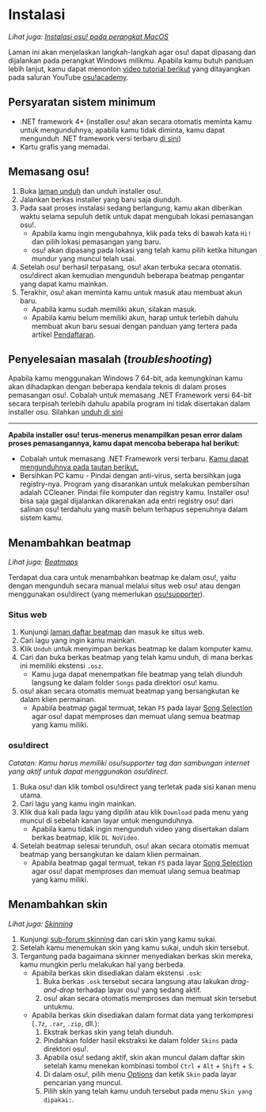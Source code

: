 # Instalasi

*Lihat juga: [Instalasi osu! pada perangkat MacOS](/wiki/Installation/macOS)*

Laman ini akan menjelaskan langkah-langkah agar osu! dapat dipasang dan dijalankan pada perangkat Windows milikmu. Apabila kamu butuh panduan lebih lanjut, kamu dapat menonton [video tutorial berikut](https://www.youtube.com/watch?v=0V5GwzmMhpU) yang ditayangkan pada saluran YouTube [osu!academy](/wiki/osu!academy).

## Persyaratan sistem minimum

- .NET framework 4+ (installer osu! akan secara otomatis meminta kamu untuk mengunduhnya; apabila kamu tidak diminta, kamu dapat mengunduh .NET framework versi terbaru [di sini](https://www.microsoft.com/id-id/download/details.aspx?id=48130))
- Kartu grafis yang memadai.

## Memasang osu!

1. Buka [laman unduh](https://osu.ppy.sh/home/download) dan unduh installer osu!.
2. Jalankan berkas installer yang baru saja diunduh.
3. Pada saat proses instalasi sedang berlangung, kamu akan diberikan waktu selama sepuluh detik untuk dapat mengubah lokasi pemasangan osu!.
   - Apabila kamu ingin mengubahnya, klik pada teks di bawah kata `Hi!` dan pilih lokasi pemasangan yang baru.
   - osu! akan dipasang pada lokasi yang telah kamu pilih ketika hitungan mundur yang muncul telah usai.
4. Setelah osu! berhasil terpasang, osu! akan terbuka secara otomatis. osu!direct akan kemudian mengunduh beberapa beatmap pengantar yang dapat kamu mainkan.
5. Terakhir, osu! akan meminta kamu untuk masuk atau membuat akun baru. 
   - Apabila kamu sudah memiliki akun, silakan masuk.
   - Apabila kamu belum memiliki akun, harap untuk terlebih dahulu membuat akun baru sesuai dengan panduan yang tertera pada artikel [Pendaftaran](/wiki/Registration).


## Penyelesaian masalah (*troubleshooting*)

Apabila kamu menggunakan Windows 7 64-bit, ada kemungkinan kamu akan dihadapkan dengan beberapa kendala teknis di dalam proses pemasangan osu!. Cobalah untuk memasang .NET Framework versi 64-bit secara terpisah terlebih dahulu apabila program ini tidak disertakan dalam installer osu. Silahkan [unduh di sini](https://download.microsoft.com/download/2/0/e/20e90413-712f-438c-988e-fdaa79a8ac3d/dotnetfx35.exe)

---

**Apabila installer osu! terus-menerus menampilkan pesan error dalam proses pemasangannya, kamu dapat mencoba beberapa hal berikut:**

- Cobalah untuk memasang .NET Framework versi terbaru. [Kamu dapat mengunduhnya pada tautan berikut.](https://dotnet.microsoft.com/download)
- Bersihkan PC kamu - Pindai dengan anti-virus, serta bersihkan juga registry-nya. Program yang disarankan untuk melakukan pembersihan adalah CCleaner. Pindai file komputer dan registry kamu. Installer osu! bisa saja gagal dijalankan dikarenakan ada entri registry osu! dari salinan osu! terdahulu yang masih belum terhapus sepenuhnya dalam sistem kamu.

## Menambahkan beatmap

*Lihat juga: [Beatmaps](/wiki/Beatmap)*

Terdapat dua cara untuk menambahkan beatmap ke dalam osu!, yaitu dengan mengunduh secara manual melalui situs web osu! atau dengan menggunakan osu!direct (yang memerlukan [osu!supporter](/wiki/osu!supporter)).

### Situs web

1. Kunjungi [laman daftar beatmap](https://osu.ppy.sh/beatmapsets) dan masuk ke situs web.
2. Cari lagu yang ingin kamu mainkan.
3. Klik `Unduh` untuk menyimpan berkas beatmap ke dalam komputer kamu.
4. Cari dan buka berkas beatmap yang telah kamu unduh, di mana berkas ini memiliki ekstensi `.osz`.
   - Kamu juga dapat menempatkan file beatmap yang telah diunduh langsung ke dalam folder `Songs` pada direktori osu! kamu.
5. osu! akan secara otomatis memuat beatmap yang bersangkutan ke dalam klien permainan.
   - Apabila beatmap gagal termuat, tekan `F5` pada layar [Song Selection](/wiki/Interface#layar-pemilihan-lagu) agar osu! dapat memproses dan memuat ulang semua beatmap yang kamu miliki.

### osu!direct

*Catatan: Kamu harus memiliki osu!supporter tag dan sambungan internet yang aktif untuk dapat menggunakan osu!direct.*

1. Buka osu! dan klik tombol osu!direct yang terletak pada sisi kanan menu utama.
2. Cari lagu yang kamu ingin mainkan.
3. Klik dua kali pada lagu yang dipilih atau klik `Download` pada menu yang muncul di sebelah kanan layar untuk mengunduhnya.
   - Apabila kamu tidak ingin mengunduh video yang disertakan dalam berkas beatmap, klik `DL NoVideo`.
4. Setelah beatmap selesai terunduh, osu! akan secara otomatis memuat beatmap yang bersangkutan ke dalam klien permainan.
   - Apabila beatmap gagal termuat, tekan `F5` pada layar [Song Selection](/wiki/Interface#layar-pemilihan-lagu) agar osu! dapat memproses dan memuat ulang semua beatmap yang kamu miliki.

## Menambahkan skin

*Lihat juga: [Skinning](/wiki/Skinning)*

1. Kunjungi [sub-forum skinning](https://osu.ppy.sh/community/forums/15) dan cari skin yang kamu sukai.
2. Setelah kamu menemukan skin yang kamu sukai, unduh skin tersebut.
3. Tergantung pada bagaimana skinner menyediakan berkas skin mereka, kamu mungkin perlu melakukan hal yang berbeda.
   - Apabila berkas skin disediakan dalam ekstensi `.osk`:
     1. Buka berkas `.osk` tersebut secara langsung atau lakukan *drag-and-drop* terhadap layar osu! yang sedang aktif.
     2. osu! akan secara otomatis memproses dan memuat skin tersebut untukmu.
   - Apabila berkas skin disediakan dalam format data yang terkompresi (`.7z`, `.rar`, `.zip`, dll.):
     1. Ekstrak berkas skin yang telah diunduh.
     2. Pindahkan folder hasil ekstraksi ke dalam folder `Skins` pada direktori osu!.
     3. Apabila osu! sedang aktif, skin akan muncul dalam daftar skin setelah kamu menekan kombinasi tombol `Ctrl` + `Alt` + `Shift` + `S`.
     4. Di dalam osu!, pilih menu [Options](/wiki/Options) dan ketik `Skin` pada layar pencarian yang muncul.
     5. Pilih skin yang telah kamu unduh tersebut pada menu `Skin yang dipakai:`.
